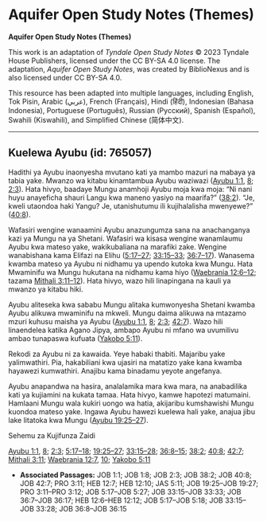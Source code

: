 # Aquifer Open Study Notes (Themes)

**Aquifer Open Study Notes (Themes)**

This work is an adaptation of *Tyndale Open Study Notes* © 2023 Tyndale House Publishers, licensed under the CC BY\-SA 4\.0 license. The adaptation, *Aquifer Open Study Notes*, was created by BiblioNexus and is also licensed under CC BY\-SA 4\.0\.

This resource has been adapted into multiple languages, including English, Tok Pisin, Arabic (عربي), French (Français), Hindi (हिंदी), Indonesian (Bahasa Indonesia), Portuguese (Português), Russian (Русский), Spanish (Español), Swahili (Kiswahili), and Simplified Chinese (简体中文).



--------------------------------

## Kuelewa Ayubu (id: 765057)

Hadithi ya Ayubu inaonyesha mvutano kati ya mambo mazuri na mabaya ya tabia yake. Mwanzo wa kitabu kinamtambua Ayubu waziwazi ([Ayubu 1:1](https://ref.ly/Job1:1), [8](https://ref.ly/Job1:8); [2:3](https://ref.ly/Job2:3)). Hata hivyo, baadaye Mungu anamhoji Ayubu moja kwa moja: “Ni nani huyu anayeficha shauri Langu kwa maneno yasiyo na maarifa?” ([38:2](https://ref.ly/Job38:2)). “Je, kweli utaondoa haki Yangu? Je, utanishutumu ili kujihalalisha mwenyewe?” ([40:8](https://ref.ly/Job40:8)).

Wafasiri wengine wanaamini Ayubu anazungumza sana na anachanganya kazi ya Mungu na ya Shetani. Wafasiri wa kisasa wengine wanamlaumu Ayubu kwa mateso yake, wakikubaliana na marafiki zake. Wengine wanabishana kama Elifazi na Elihu ([5:17–27](https://ref.ly/Job5:17-Job5:27); [33:15–33](https://ref.ly/Job33:15-Job33:33); [36:7–17](https://ref.ly/Job36:7-Job36:17)). Wanasema kwamba mateso ya Ayubu ni nidhamu ya upendo kutoka kwa Mungu. Hata Mwaminifu wa Mungu hukutana na nidhamu kama hiyo ([Waebrania 12:6–12](https://ref.ly/Heb12:6-Heb12:12); tazama [Mithali 3:11–12](https://ref.ly/Prov3:11-Prov3:12)). Hata hivyo, wazo hili linapingana na kauli ya mwanzo ya kitabu hiki.

Ayubu aliteseka kwa sababu Mungu alitaka kumwonyesha Shetani kwamba Ayubu alikuwa mwaminifu na mkweli. Mungu daima alikuwa na mtazamo mzuri kuhusu maisha ya Ayubu ([Ayubu 1:1](https://ref.ly/Job1:1), [8](https://ref.ly/Job1:8); [2:3](https://ref.ly/Job2:3); [42:7](https://ref.ly/Job42:7)). Wazo hili linaendelea katika Agano Jipya, ambapo Ayubu ni mfano wa uvumilivu ambao tunapaswa kufuata ([Yakobo 5:11](https://ref.ly/Jas5:11)).

Rekodi za Ayubu ni za kawaida. Yeye habaki thabiti. Majaribu yake yalimwathiri. Pia, hakabiliani kwa ujasiri na matatizo yake kana kwamba hayawezi kumwathiri. Anajibu kama binadamu yeyote angefanya.

Ayubu anapandwa na hasira, analalamika mara kwa mara, na anabadilika kati ya kujiamini na kukata tamaa. Hata hivyo, kamwe hapotezi matumaini. Hamlaani Mungu wala kukiri uongo wa hatia, akijaribu kumshawishi Mungu kuondoa mateso yake. Ingawa Ayubu hawezi kuelewa hali yake, anajua jibu lake litatoka kwa Mungu ([Ayubu 19:25–27](https://ref.ly/Job19:25-Job19:27)).

Sehemu za Kujifunza Zaidi

[Ayubu 1:1](https://ref.ly/Job1:1), [8](https://ref.ly/Job1:8); [2:3](https://ref.ly/Job2:3); [5:17–18](https://ref.ly/Job5:17-Job5:18); [19:25–27](https://ref.ly/Job19:25-Job19:27); [33:15–28](https://ref.ly/Job33:15-Job33:28); [36:8–15](https://ref.ly/Job36:8-Job36:15); [38:2](https://ref.ly/Job38:2); [40:8](https://ref.ly/Job40:8); [42:7](https://ref.ly/Job42:7); [Mithali 3:11](https://ref.ly/Prov3:11); [Waebrania 12:7](https://ref.ly/Heb12:7), [10](https://ref.ly/Heb12:10); [Yakobo 5:11](https://ref.ly/Jas5:11)

* **Associated Passages:** JOB 1:1; JOB 1:8; JOB 2:3; JOB 38:2; JOB 40:8; JOB 42:7; PRO 3:11; HEB 12:7; HEB 12:10; JAS 5:11; JOB 19:25–JOB 19:27; PRO 3:11–PRO 3:12; JOB 5:17–JOB 5:27; JOB 33:15–JOB 33:33; JOB 36:7–JOB 36:17; HEB 12:6–HEB 12:12; JOB 5:17–JOB 5:18; JOB 33:15–JOB 33:28; JOB 36:8–JOB 36:15


